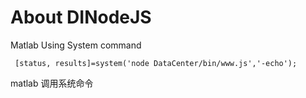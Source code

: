 # About DINodeJS

Matlab Using System command 

```
 [status, results]=system('node DataCenter/bin/www.js','-echo');
```

matlab 调用系统命令